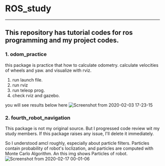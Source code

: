 # ROS_study

---
## This repository has tutorial codes for ros programming and my project codes.


### 1. odom_practice
this package is practice that how to calculate odometry.
calculate velocities of wheels and yaw. and visualize with rviz.
 1. run launch file.
 2. run rviz
 3. run teleop prog.
 4. check rviz and gazebo.
 
 you will see results below here
 ![Screenshot from 2020-02-03 17-23-15](https://user-images.githubusercontent.com/42925197/73636760-00cc6000-46aa-11ea-8e29-0fc6ce4db6b7.png)


### 2. fourth_robot_navigation
This package is not my original source. But I progressed code review wit my study members.
If this package raises any issue, I'll delete it immediately.

So I understood amcl roughly, especially about particle filters.
Particles contain probability of robot's loclization, and particles are computed with Monte Carlo Algorithm.
An this img shows Particles of robot.
![Screenshot from 2020-02-17 00-01-06](https://user-images.githubusercontent.com/42925197/74607201-1154ef80-511a-11ea-8e67-7c8123c580b0.png)
